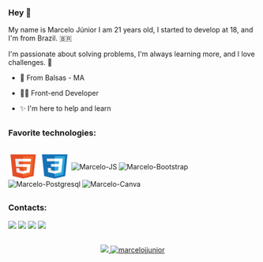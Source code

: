 ### Hey 👋

My name is Marcelo Júnior I am 21 years old, I started to develop at 18, and I'm from Brazil. 🇧🇷


I'm passionate about solving problems, I'm always learning more, and I love challenges. 🚀

- 📌 From Balsas - MA
- 👨‍💻 Front-end Developer
- ✨ I'm here to help and learn

  ##
  
### Favorite technologies:  
<div style="display: inline_block"><br>
  <img align="center" alt="Marcelo-HTML" height="50" width="60" src="https://raw.githubusercontent.com/devicons/devicon/master/icons/html5/html5-original.svg">
  <img align="center" alt="Marcelo-CSS" height="50" width="60" src="https://raw.githubusercontent.com/devicons/devicon/master/icons/css3/css3-original.svg">
  <img align="center" alt="Marcelo-JS" height="50" width="60" src="https://cdn.jsdelivr.net/gh/devicons/devicon/icons/javascript/javascript-original.svg" />
  <img align="center" alt="Marcelo-Bootstrap" height="50" width="60" src="https://cdn.jsdelivr.net/gh/devicons/devicon/icons/bootstrap/bootstrap-plain.svg" />
  <img align="center" alt="Marcelo-Postgresql" height="50" width="60" src="https://cdn.jsdelivr.net/gh/devicons/devicon/icons/postgresql/postgresql-original-wordmark.svg" />
  <img align="center" alt="Marcelo-Canva" height="50" width="60" src="https://cdn.jsdelivr.net/gh/devicons/devicon/icons/canva/canva-original.svg" />
</div>

   ##
### Contacts: 
<div> 
  <a href="https://instagram.com/marcelojjunior_" target="_blank"><img src="https://img.shields.io/badge/-Instagram-%23E4405F?style=for-the-badge&logo=instagram&logoColor=white" target="_blank"></a>
  <a href="https://www.facebook.com/marcelo.junior.3386" target="_blank"><img src="https://img.shields.io/badge/Facebook-1877F2?style=for-the-badge&logo=facebook&logoColor=white" target="_blank"></a>
  <a href = "mailto:dbvmarcelo13@gmail.com"><img src="https://img.shields.io/badge/-Gmail-%23333?style=for-the-badge&logo=gmail&logoColor=white" target="_blank"></a>
  <a href="https://www.linkedin.com/in/marcelo-j-648070156/" target="_blank"><img src="https://img.shields.io/badge/-LinkedIn-%230077B5?style=for-the-badge&logo=linkedin&logoColor=white" target="_blank"></a> 
 
</div>

##

<div align="center">
  <a href="https://github.com/marcelojjunior">
  <img width="47%" src="https://github-readme-stats.vercel.app/api?username=marcelojjunior&show_icons=true&theme=dark&include_all_commits=true&count_private=true"/>
  <!--<img height="180em" src="https://github-readme-stats.vercel.app/api/top-langs/?username=marcelojjunior&layout=compact&langs_count=7&theme=dark"/>-->
  <img width="47%" src="https://github-readme-streak-stats.herokuapp.com?user=marcelojjunior&theme=dark&date_format=M%20j%5B%2C%20Y%5D" alt="marcelojjunior" />
</div>
